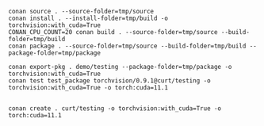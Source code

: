 
    conan source . --source-folder=tmp/source
    conan install . --install-folder=tmp/build -o torchvision:with_cuda=True
    CONAN_CPU_COUNT=20 conan build . --source-folder=tmp/source --build-folder=tmp/build
    conan package . --source-folder=tmp/source --build-folder=tmp/build --package-folder=tmp/package

    conan export-pkg . demo/testing --package-folder=tmp/package -o torchvision:with_cuda=True
    conan test test_package torchvision/0.9.1@curt/testing -o torchvision:with_cuda=True -o torch:cuda=11.1


    conan create . curt/testing -o torchvision:with_cuda=True -o torch:cuda=11.1
